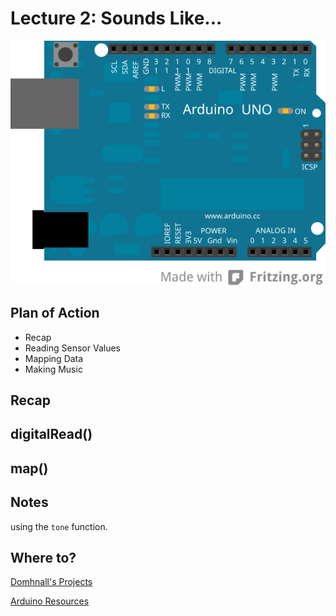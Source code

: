 # Lecture 2: Sounds Like...
![Arduino Uno](img/uno.svg "Arduino Uno")

## Plan of Action

 - Recap
 - Reading Sensor Values
 - Mapping Data
 - Making Music

## Recap

## digitalRead()

## map()

## Notes

using the `tone` function.

## Where to?

<a href="https://domhnallohanlon.github.io" class="btn btn-lg btn-primary"> Domhnall's Projects</a>

<a href="https://domhnallohanlon.github.io/arduinonotes" class="btn btn-lg btn-primary"> Arduino Resources</a>